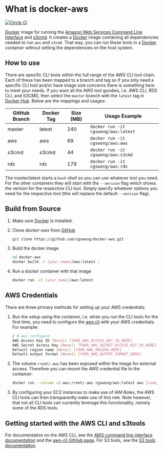 # What is docker-aws

[![Circle CI](https://circleci.com/gh/cgswong/docker-aws/tree/master.svg?style=svg)](https://circleci.com/gh/cgswong/docker-aws/tree/master)

[Docker](https://docker.io) image for running the [Amazon Web Services Command Line Interface](http://aws.amazon.com/cli/) and [s3cmd](https://github.com/s3tools/s3cmd). It creates a [Docker](https://docker.io) image containing all dependencies needed to run `aws` and `s3cmd`. That way, you can run these tools in a [Docker](https://docker.io) container without setting the dependencies on the host system.


## How to use
There are specific CLI tools within the full range of the AWS CLI tool chain. Each of these has been mapped to a branch and tag so if you only need a specific CLI tool and/or have image size concerns there is something here to meet your needs. If you want all the AWS tool goodies, i.e. AWS CLI, RDS CLI, and S3CMD, then select the `master` branch with the `latest` tag in [Docker Hub](https://registry.hub.docker.com/u/cgswong/aws). Below are the mappings and usages:

| GitHub Branch | Docker Tag | Size (MB)| Usage Example                       |
| ------------- | ---------- | -------- | ----------------------------------- |
| master        | latest     | 240      | `docker run -it cgswong/aws:latest` |
| aws           | aws        | 69       | `docker run -it cgswong/aws:aws`    |
| s3cmd         | s3cmd      | 44       | `docker run -it cgswong/aws:s3cmd`  |
| rds           | rds        | 179      | `docker run -it cgswong/aws:rds`    |

The master/latest starts a `bash` shell so you can use whatever tool you need. For the other containers they will start with the `--version` flag which shows the version for the respective CLI tool. Simply specify whatever options you need for the respective tool (this will replace the default `--version` flag).


## Build from Source
1. Make sure [Docker](https://www.docker.com) is installed.

2. Clone _docker-aws_ from [GitHub](https://github.com/cgswong/docker-aws)

   ```sh
   git clone https://github.com/cgswong/docker-aws.git
   ```

3. Build the docker image

   ```sh
   cd docker-aws
   docker build -t [your_name]/aws:latest .
   ```

4. Run a docker container with that image

   ```sh
   docker run -it [your_name]/aws:latest
   ```

## AWS Credentials
There are three primary methods for setting up your AWS credentials:

1. Run the setup using the container, i.e. when you run the CLI tools for the first time, you need to configure the [aws cli](http://aws.amazon.com/cli) with your AWS credentials. For example:


   ```sh
   / # aws configure
   AWS Access Key ID [None]: [YOUR_AWS_ACCESS_KEY_ID_HERE]
   AWS Secret Access Key [None]: [YOUR_AWS_SECRET_ACCESS_KEY_ID_HERE]
   Default region name [None]: [YOUR_AWS_REGION_HERE]
   Default output format [None]: [YOUR_AWS_OUTPUT_FORMAT_HERE]
   ```

2. The volume `/root/.aws` has been exposed within the image for external access. Therefore you can mount the AWS credential file to the container:

   ```sh
   docker run --volume ~/.aws:/root/.aws cgswong/aws:latest aws [some_command]
   ```

3. By configuring your EC2 instances to make use of IAM Roles, the AWS CLI tools can then transparently make use of this role. Note however, that not all CLI tools can currently leverage this functionality, namely some of the RDS tools.

## Getting started with the AWS CLI and s3tools
For documentation on the AWS CLI, see the [AWS command line interface documentation](http://aws.amazon.com/documentation/cli/) and the [aws-cli GitHub page](https://github.com/aws/aws-cli). For S3 tools, see the [S3 tools documentation](http://s3tools.org/usage).